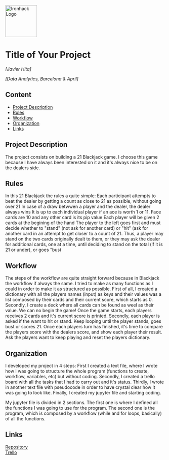 <img src="https://bit.ly/2VnXWr2" alt="Ironhack Logo" width="100"/>

# Title of Your Project
*[Javier Hita]*

*[Data Analytics, Barcelona & April]*

## Content

- [Project Description](#project-description)
- [Rules](#rules)
- [Workflow](#workflow)
- [Organization](#organization)
- [Links](#links)

## Project Description

The project consists on building a 21 Blackjack game. I choose this game because I have always been interested on it and it's always nice to be on the dealers side.

## Rules

In this 21 Blackjack the rules a quite simple:
Each participant attempts to beat the dealer by getting a count as close to 21 as possible, without going over 21
In case of a draw betwwen a player and the dealer, the dealer always wins
It is up to each individual player if an ace is worth 1 or 11. Face cards are 10 and any other card is its pip value
Each player will be given 2 cards at the begining of the hand
The player to the left goes first and must decide whether to "stand" (not ask for another card) or "hit" (ask for another card in an attempt to get closer to a count of 21. Thus, a player may stand on the two cards originally dealt to them, or they may ask the dealer for additional cards, one at a time, until deciding to stand on the total (if it is 21 or under), or goes "bust


## Workflow

The steps of the workflow are quite straight forward because in Blackjack the workflow if always the same.
I tried to make as many functions as I could in order to make it as structured as possible.
First of all, I created a dictionary with all the players names (input) as keys and their values was a list composed by their cards and their current score, which starts as 0. Secondly, I create a deck where all cards can be found as weel as their value. We can no begin the game! Once the game starts, each players receives 2 cards and it's current score is printed. Secondly, each player is asked if the want to hit or stand. Keep looping until the player stands, goes bust or scores 21.
Once each players turn has finished, it's time to compare the players score with the dealers score, and show each player their result.
Ask the players want to keep playing and reset the players dictionary.


## Organization

I developed my project in 4 steps:
First I created a text file, where I wrote how I was going to structure the whole program (functions to create, workflow, variables, etc) but without coding. Secondly, I created a trello board with all the tasks that I had to carry out and it's status. Thirdly, I wrote in another text file with pseudocode in order to have crystal clear how it was going to look like. Finally, I created my jupyter file and starting coding.

My jupyter file is divided in 2 sections. The first one is where I defined all the functions I was going to use for the program. The second one is the program, which is composed by a workflow (while and for loops, basically) of all the functions.

## Links

[Repository](https://https://github.com/Javierhvb/Project-Week-1-Build-Your-Own-Game)  
[Trello](https://trello.com/b/iAXEngpb/blackjack-project)  
